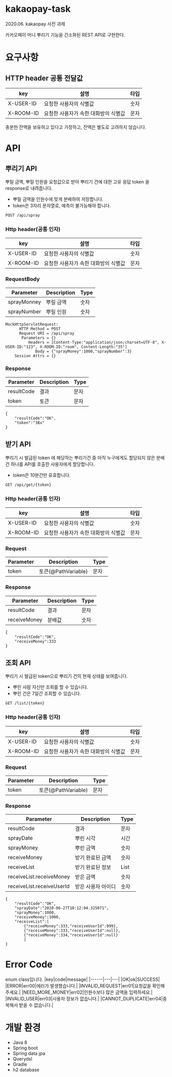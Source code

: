 # kakaopay-task
2020.06. kakaopay 사전 과제

카카오페이 머니 뿌리기 기능을 간소화된 REST API로 구현한다. 

# 요구사항

## HTTP header 공통 전달값

|key|설명|타입|
|------|---|---|
|X-USER-ID|요청한 사용자의 식별값|숫자|
|X-ROOM-ID|요청한 사용자가 속한 대화방의 식별값|문자|

충분한 잔액을 보유하고 있다고 가정하고, 잔액은 별도로 고려하지 않습니다. 

# API

## 뿌리기 API 
뿌릴 금액, 뿌릴 인원을 요청값으로 받아 뿌리기 건에 대한 고유 응답 token 을 response로 내려줍니다. 
- 뿌릴 금액을 인원수에 맞게 분배하여 저장합니다.
- token은 3자리 문자열로, 예측이 불가능해야 합니다.


```
POST /api/spray
```

### Http header(공통 인자)
|key|설명|타입|
|------|---|---|
|X-USER-ID|요청한 사용자의 식별값|숫자|
|X-ROOM-ID|요청한 사용자가 속한 대화방의 식별값|문자|

### RequestBody

|Parameter|Description|Type|
|------|---|---|
|sprayMonney|뿌릴 금액|숫자|
|sprayNumber|뿌릴 인원|숫자|

```
MockHttpServletRequest:
      HTTP Method = POST
      Request URI = /api/spray
       Parameters = {}
          Headers = [Content-Type:"application/json;charset=UTF-8", X-USER-ID:"123", X-ROOM-ID:"room", Content-Length:"35"]
             Body = {"sprayMoney":1000,"sprayNumber":3}
    Session Attrs = {}
```

### Response

|Parameter|Description|Type|
|------|---|---|
|resultCode|결과|문자|
|token|토큰|문자|
```
{
    "resultCode":"OK",
    "token":"3Bx"
}
```

## 받기 API
뿌리기 시 발급된 token 에 해당하는 뿌리기건 중 아직 누구에게도 할당되지 않은 분배건 하나를 API를 호출한 사용자에게 할당합니다. 
- token은 10분간만 유효합니다. 

```
GET /api/get/{token}
```
### Http header(공통 인자)
|key|설명|타입|
|------|---|---|
|X-USER-ID|요청한 사용자의 식별값|숫자|
|X-ROOM-ID|요청한 사용자가 속한 대화방의 식별값|문자|

### Request
|Parameter|Description|Type|
|------|---|---|
|token|토큰(@PathVariable)|문자|


### Response
|Parameter|Description|Type|
|------|---|---|
|resultCode|결과|문자|
|receiveMoney|분배값|숫자|
```
{
    "resultCode":"OK",
    "receiveMoney":333
}
```

## 조회 API
뿌리기 시 발급된 token으로 뿌리기 건의 현재 상태를 보여줍니다. 
- 뿌린 사람 자신만 조회를 할 수 있습니다. 
- 뿌린 건은 7일간 조회할 수 있습니다. 

```
GET /list/{token}
```
### Http header(공통 인자)
|key|설명|타입|
|------|---|---|
|X-USER-ID|요청한 사용자의 식별값|숫자|
|X-ROOM-ID|요청한 사용자가 속한 대화방의 식별값|문자|

### Request
|Parameter|Description|Type|
|------|---|---|
|token|토큰(@PathVariable)|문자|

### Response
|Parameter|Description|Type|
|------|---|---|
|resultCode|결과|문자|
|sprayDate|뿌린 시각|시간|
|sprayMoney|뿌린 금액|숫자|
|receiveMoney|받기 완료된 금액|숫자|
|receiveList|받기 완료된 정보|List|
|receiveList.receiveMoney|받은 금액|숫자|
|receiveList.receiveUserId|받은 사용자 아이디|숫자|

```
{
    "resultCode":"OK",
    "sprayDate":"2020-06-27T10:12:04.325071",
    "sprayMoney":1000,
    "receiveMoney":1000,
    "receiveList":[
        {"receiveMoney":333,"receiveUserId":999},
        {"receiveMoney":333,"receiveUserId":null},
        {"receiveMoney":334,"receiveUserId":null}
        ]
}
```

# Error Code
enum class입니다. 
|key|code|message|
|------|---|---|
|OK|ok|SUCCESS|
|ERROR|err00|에러가 발생했습니다.|
|INVALID_REQUEST|err01|요청값을 확인해주세요.|
|NEED_MORE_MONEY|err02|인원수보다 많은 금액을 입력하세요.|
|INVALID_USER|err03|사용자 정보가 없습니다.|
|CANNOT_DUPLICATE|err04|중복해서 받을 수 없습니다.|


# 개발 환경
- Java 8
- Spring boot 
- Spring data jpa
- Querydsl
- Gradle 
- h2 database